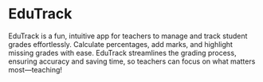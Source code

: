 # EduTrack
EduTrack is a fun, intuitive app for teachers to manage and track student grades effortlessly. Calculate percentages, add marks, and highlight missing grades with ease. EduTrack streamlines the grading process, ensuring accuracy and saving time, so teachers can focus on what matters most—teaching!
